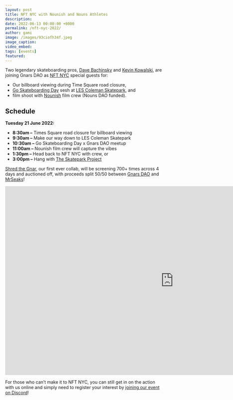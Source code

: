 ```yaml
---
layout: post
title: NFT NYC with Nounish and Nouns Athletes
description:
date: 2022-06-13 00:00:00 +0000
permalink: /nft-nyc-2022/
author: gami
image: /images/93ciofh34f.jpeg
image_caption:
video_embed: 
tags: [events]
featured: 
---
```


Two legendary skateboarding pros, [Dave Bachinsky](https://www.instagram.com/DaveBachinsky/) and [Kevin Kowalski](https://www.instagram.com/kevin_kowalski), are joining Gnars DAO as [NFT NYC](https://nft.nyc) special guests for:

- Our billboard viewing during Time Square road closure,
- [Go Skateboarding Day](https://en.wikipedia.org/wiki/Go_Skateboarding_Day) sesh at [LES Coleman Skatepark](https://skatethestates.com/les-skatepark/), and
- film shoot with [Nounish](https://nounish.world) film crew (Nouns DAO funded).

## Schedule

**Tuesday 21 June 2022:**

- **8:30am –** Times Square road closure for billboard viewing
- **9:30am –** Make our way down to LES Coleman Skatepark
- **10:30am –** Go Skateboarding Day x Gnars DAO meetup
- **11:00am –** Nounish film crew will capture the vibes
- **1:30pm –** Head back to NFT NYC with crew, or
- **3:00pm –** Hang with [The Skatepark Project](https://skatepark.org/)

[Shred the Gnar](https://zora.co/collections/0xe83e0977c1861b3a82540ea74c2b8754823862ad/1), our first ever collab, will be screening 700+ times across 4 days and auctioned off, with proceeds split 50/50 between [Gnars DAO](https://etherscan.io/tokenholdings?a=0x0658f4eD17289144717713ADfFC2539eF7c2EF8e) and [MrSeaks](https://twitter.com/SeaksMr)!

<iframe allow="autoplay; fullscreen; picture-in-picture" allowfullscreen="" frameborder="0" height="608" loading="lazy" src="https://player.vimeo.com/video/703168649?h=615d22b386&dnt=1&app_id=122963" title="Gnars X MrSeaks NFTNYC" width="1080"></iframe>

For those who can’t make it to NFT NYC, you can still get in on the action with us online and simply need to register your interest by [joining our event on Discord](https://discord.gg/46f2wVHcNS?event=984703370348593193)!